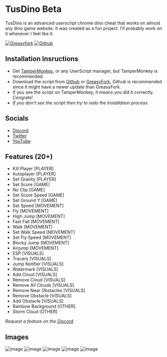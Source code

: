 # TusDino Beta
TusDino is an advanced userscript chrome dino cheat that works on almost any dino game website. It was created as a fun project. I'll probably work on it whenever I feel like it.

[![Greasyfork](https://img.shields.io/greasyfork/dt/457594?color=blue&label=greasyfork%20install&style=for-the-badge)](https://greasyfork.org/en/scripts/457594/) [![Github](https://img.shields.io/github/downloads/nonumbershere/TusDino/tusdino/total?color=blue&label=github&style=for-the-badge)](https://github.com/nonumbershere/TusDino/releases/latest)

## Installation Insructions
- Get [TamperMonkey](https://chrome.google.com/webstore/detail/tampermonkey/dhdgffkkebhmkfjojejmpbldmpobfkfo), or any UserScript manager, but TamperMonkey is recommended.
- Download the script from [Github](https://github.com/nonumbershere/TusDino/raw/main/tusdino.user.js) or [GreasyFork](), Github is recommended since it might have a newer update than GreasyFork.
- If you see the script on TamperMonkey, it means you did it correctly. Congrats!
- *If you don't see the script then try to redo the Installation process*

## Socials
- [Discord](https://discord.gg/6eaDrx5J9s)
- [Twitter](https://twitter.com/LapideDev)
- [YouTube](https://www.youtube.com/watch?v=ZdfO_ocV8PI)

## Features (20+)
- Kill Player [PLAYER]
- Autoplayer [PLAYER]
- Set Gravity [PLAYER]
- Set Score [GAME]
- No Clip [GAME]
- Set Score Speed [GAME]
- Set Ground Y [GAME]
- Set Speed [MOVEMENT]
- Fly [MOVEMENT]
- High Jump [MOVEMENT]
- Fast Fall [MOVEMENT]
- Walk [MOVEMENT]
- Set Walk Speed [MOVEMENT]
- Set Fly Speed [MOVEMENT]
- Blocky Jump [MOVEMENT]
- Airjump [MOVEMENT]
- ESP [VISUALS]
- Tracers [VISUALS]
- Jump Notifier [VISUALS]
- Watermark [VISUALS]
- Add Cloud [VISUALS]
- Remove Cloud [VISUALS]
- Remove All Clouds [VISUALS]
- Remove Near Obstacles [VISUALS]
- Remove Obstacle [VISUALS]
- Add Obstacle [VISUALS]
- Rainbow Background [OTHER]
- Storm Cloud [OTHER]

*Request a feature on the [Discord](https://discord.gg/6eaDrx5J9s)*

## Images
![image](https://user-images.githubusercontent.com/64395933/210477235-5be83869-e9be-4743-9b5d-7aa93a66fc6f.png)
![image](https://user-images.githubusercontent.com/64395933/210477245-68cdb10d-67ee-4d19-bf10-722bc8d42274.png)
![image](https://user-images.githubusercontent.com/64395933/210477264-9107f3c5-b1ee-40c8-ba1b-54704a8d26d7.png)
![image](https://user-images.githubusercontent.com/64395933/210477280-9036f7b3-7bcf-40f1-88b8-4edbad1eba95.png)
![image](https://user-images.githubusercontent.com/64395933/210477293-9212abd5-cfec-4842-baf5-84b6b1519bc2.png)
